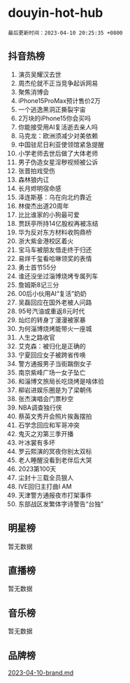 # douyin-hot-hub

`最后更新时间：2023-04-10 20:25:35 +0800`

## 抖音热榜

1. 演员吴耀汉去世
1. 周杰伦就不正当竞争起诉网易
1. 聚焦消博会
1. iPhone15ProMax预计售价2万
1. 一个逃逸黑洞正撕裂宇宙
1. 2万块的iPhone15你会买吗
1. 你能接受用AI复活逝去亲人吗
1. 马克龙：欧洲须减少对美依赖
1. 中国驻尼日利亚使领馆紧急提醒
1. 小学老师去世后做了大体老师
1. 男子伪造女星淫秽视频被公诉
1. 张晋拍戏受伤
1. 森林狼内讧
1. 长月烬明宿命感
1. 泽连斯基：乌在向北约靠近
1. 林俊杰出道20周年
1. 比比谁家的小狗最可爱
1. 贾跃亭所持14亿股权再被冻结
1. 华为反对东方材料收购鼎桥
1. 浙大紫金港校区着火
1. 宝马车被朋友借走终于归还
1. 易烊千玺看哈琳领奖的表情
1. 勇士首节55分
1. 谁还没坐过淄博烧烤专属列车
1. 詹姆斯8记三分
1. 00后小伙用AI“复活”奶奶
1. 吴磊回应在国外老被人问路
1. 95号汽油或重返8元时代
1. 灿烂的转身丁漫漫被家暴
1. 为何淄博烧烤能带火一座城
1. 人生之路收官
1. 艾克森：被归化是正确的
1. 宁夏回应女子被跨省传唤
1. 警方通报男子当街踹倒女子
1. 南京紫峰广场一女子坠亡
1. 和淄博文旅局长吃烧烤是啥体验
1. 柳岩进娱乐圈是为了梁朝伟
1. 张杰演唱会门票秒空
1. NBA调查独行侠
1. 蔡英文秀开会照片挨轰摆拍
1. 石学念回应和军哥冲突
1. 鬼灭之刃第三季开播
1. 叶冰裳有多坏
1. 罗云熙演的冥夜你别太双标
1. 老人睡醒没看到老伴后大哭
1. 2023第100天
1. 尘封十三载全员狠人
1. IVE回归主打曲I AM
1. 天津警方通报夜市打架事件
1. 东部战区发繁体字诗警告“台独”

## 明星榜

暂无数据

## 直播榜

暂无数据

## 音乐榜

暂无数据

## 品牌榜

[2023-04-10-brand.md](2023-04-10-brand.md)
